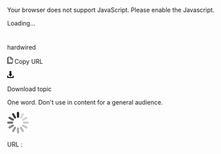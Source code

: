 Your browser does not support JavaScript. Please enable the Javascript.

Loading...

# 

hardwired

![Copy URL](hardwired_files/Copy.png)
Copy URL

![Download](hardwired_files/Download.png)

Download topic

One word. Don't use in content for a general audience.

![In progress](hardwired_files/activity-large.gif)

URL :
